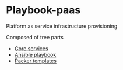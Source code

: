 Playbook-paas
============

Platform as service infrastructure provisioning

Composed of tree parts

- [Core services](./docker)
- [Ansible playbook](./ansible)
- [Packer templates](./packer)
